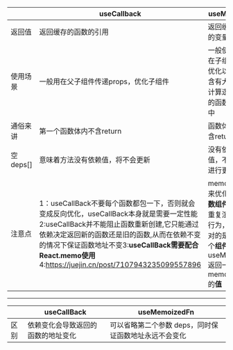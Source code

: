 
|  |  useCallback|useMemo  |
|--|--|--|
| 返回值|返回缓存的函数的引用  |返回缓存的变量 |
| 使用场景|一般用在父子组件传递props，优化子组件 |一般使用在子组件优化以及含有大量计算逻辑的函数体中|
|通俗来讲|第一个函数体内不含return|函数体内含return|
|空deps[]|意味着方法没有依赖值，将不会更新|没有依赖值，不会进行更新|
|注意点|1：useCallBack不要每个函数都包一下，否则就会变成反向优化，useCallBack本身就是需要一定性能2:useCallBack并不能阻止函数重新创建,它只能通过依赖决定返回新的函数还是旧的函数,从而在依赖不变的情况下保证函数地址不变3:**useCallBack需要配合React.memo使用**4:https://juejin.cn/post/7107943235099557896|memo用来优化**函数组件**的重复渲染行为，针对的是一个**组件**useMemo返回一个memoized的**值** |
 
---- 
|  | useCallBack |useMemoizedFn |
|--|--|--|
|区别|依赖变化会导致返回的函数的地址变化 | 可以省略第二个参数 deps，同时保证函数地址永远不会变化|

<!--stackedit_data:
eyJoaXN0b3J5IjpbLTIwMTc5MjkyNDQsLTE3NTEyNTM0NDIsLT
IyODUxMjQxMiwtNjg4NzcwMDAxLC01MTQ1Mjg0NzksMTE4Mzc5
MTQ4M119
-->